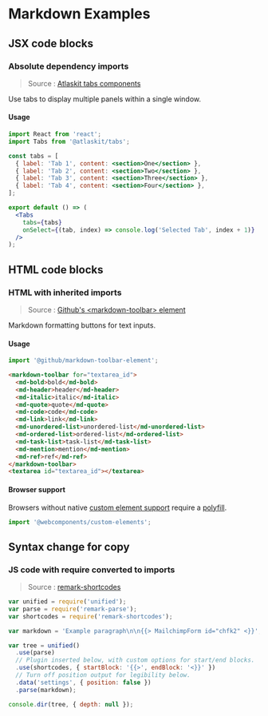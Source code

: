 # Markdown Examples

## JSX code blocks

### Absolute dependency imports

> Source : [Atlaskit tabs components](https://atlaskit.atlassian.com/packages/core/tabs)

Use tabs to display multiple panels within a single window.

#### Usage

```jsx
import React from 'react';
import Tabs from '@atlaskit/tabs';

const tabs = [
  { label: 'Tab 1', content: <section>One</section> },
  { label: 'Tab 2', content: <section>Two</section> },
  { label: 'Tab 3', content: <section>Three</section> },
  { label: 'Tab 4', content: <section>Four</section> },
];

export default () => (
  <Tabs
    tabs={tabs}
    onSelect={(tab, index) => console.log('Selected Tab', index + 1)}
  />
);
```

## HTML code blocks

### HTML with inherited imports

> Source : [Github's &lt;markdown-toolbar&gt; element](https://github.com/github/markdown-toolbar-element/blob/master/README.md)

Markdown formatting buttons for text inputs.

#### Usage

```js
import '@github/markdown-toolbar-element';
```

```html
<markdown-toolbar for="textarea_id">
  <md-bold>bold</md-bold>
  <md-header>header</md-header>
  <md-italic>italic</md-italic>
  <md-quote>quote</md-quote>
  <md-code>code</md-code>
  <md-link>link</md-link>
  <md-unordered-list>unordered-list</md-unordered-list>
  <md-ordered-list>ordered-list</md-ordered-list>
  <md-task-list>task-list</md-task-list>
  <md-mention>mention</md-mention>
  <md-ref>ref</md-ref>
</markdown-toolbar>
<textarea id="textarea_id"></textarea>
```

#### Browser support

Browsers without native [custom element support][support] require a [polyfill][].

[support]: https://caniuse.com/#feat=custom-elementsv1
[polyfill]: https://github.com/webcomponents/

```js
import '@webcomponents/custom-elements';
```

## Syntax change for copy

### JS code with require converted to imports

> Source : [remark-shortcodes](https://github.com/djm/remark-shortcodes#usage)

```js
var unified = require('unified');
var parse = require('remark-parse');
var shortcodes = require('remark-shortcodes');

var markdown = 'Example paragraph\n\n{{> MailchimpForm id="chfk2" <}}';

var tree = unified()
  .use(parse)
  // Plugin inserted below, with custom options for start/end blocks.
  .use(shortcodes, { startBlock: '{{>', endBlock: '<}}' })
  // Turn off position output for legibility below.
  .data('settings', { position: false })
  .parse(markdown);

console.dir(tree, { depth: null });
```
